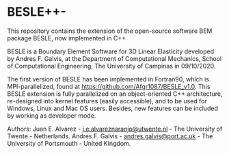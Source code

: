 # BESLE++-
This repository contains the extension of the open-source software BEM package BESLE, now implemented in C++

BESLE is a Boundary Element Software for 3D Linear Elasticity developed by Andres F. Galvis, at the Department of Computational Mechanics, School of Computational Engineering, The University of Campinas in 09/10/2020.

The first version of BESLE has been implemented in Fortran90, which is MPI-parallelized, found at https://github.com/Afgr1087/BESLE_v1.0.
This BESLE extension is fully parallelized on an object-oriented C++ architecture, re-designed into kernel features (easily accessible), and to be used for Windows, Linux and Mac OS users. Besides, new features can be included by working as developer mode. 

Authors: 
Juan E. Alvarez - j.e.alvareznaranjo@utwente.nl - The University of Twente - Netherlands.
Andres F. Galvis - andres.galvis@port.ac.uk - The University of Portsmouth - United Kingdom.
